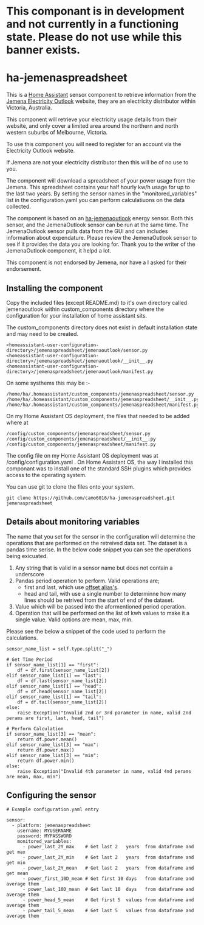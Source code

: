 ﻿# This componant is in development and not currently in a functioning state. Please do not use while this banner exists.
 
 
 # ha-jemenaspreadsheet

This is a [Home Assistant](https://home-assistant.io) sensor component to retrieve information from the [Jemena Electricity Outlook](https://electricityoutlook.jemena.com.au/) website, they are an electricity distributor within Victoria, Australia.

This component will retrieve your electricity usage details from their website, and only cover a limited area around the northern and north western suburbs of Melbourne, Victoria.

To use this component you will need to register for an account via the Electricity Outlook website.

If Jemena are not your electricity distributor then this will be of no use to you.

The component will download a spreadsheet of your power usage from the Jemena. This spreadsheet contains your half hourly kw/h usage for up to the last two years. By setting the sensor names in the "monitored_variables" list in the configuration.yaml you can perform calculatiuons on the data collected. 

The component is based on an [ha-jemenaoutlook](https://github.com/mvandersteen/ha-jemenaoutlook) energy sensor. Both this sensor, and the JemenaOutlook sensor can be run at the same time. The JemenaOutlook sensor pulls data from the GUI and can includes information about expendature. Please review the JemenaOutlook sensor to see if it provides the data you are looking for. Thank you to the writer of the JemenaOutlook component, it helpd a lot.

This component is not endorsed by Jemena, nor have a I asked for their endorsement.

## Installing the component

Copy the included files (except README.md) to it's own directory called jemenaoutlook within custom_components directory where the configuration for your installation of home assistant sits. 

The custom_components directory does not exist in default installation state and may need to be created.

```
<homeassistant-user-configuration-directory>/jemenaspreadsheet/jemenaoutlook/sensor.py
<homeassistant-user-configuration-directory>/jemenaspreadsheet/jemenaoutlook/__init__.py
<homeassistant-user-configuration-directory>/jemenaspreadsheet/jemenaoutlook/manifest.py
```
On some systhems this may be :-
```
/home/ha/.homeassistant/custom_components/jemenaspreadsheet/sensor.py
/home/ha/.homeassistant/custom_components/jemenaspreadsheet/__init__.py
/home/ha/.homeassistant/custom_components/jemenaspreadsheet/manifest.py
```
On my Home Assistant OS deployment, the files that needed to be added where at 
```
/config/custom_components/jemenaspreadsheet/sensor.py
/config/custom_components/jemenaspreadsheet/__init__.py
/config/custom_components/jemenaspreadsheet/manifest.py
```
The config file on my Home Assistant OS deployment was at /config/configuration.yaml . On Home Assistant OS, the way I installed this componant was to install one of the standard SSH plugins which provides access to the operating system.

You can use git to clone the files onto your system.
```
git clone https://github.com/camo6016/ha-jemenaspreadsheet.git jemenaspreadsheet
```

## Details about monitoring variables

The name that you set for the sensor in the configuration will determine the operations that are performed on the retreived data set. The dataset is a pandas time serise. In the below code snippet you can see the operations being exicuated.

1. Any string that is valid in a sensor name but does not contain a underscore
2. Pandas period operation to perform. Valid operations are;
    * first and last, which use [offset alias's](https://pandas.pydata.org/pandas-docs/stable/user_guide/timeseries.html#offset-aliases).
    * head and tail, with use a single number to determinne how many lines should be retrived from the start of end of the dataset.
3. Value which will be passed into the aformentioned period operation.
4. Operation that will be performed on the list of kwh values to make it a single value. Valid options are mean, max, min.

Please see the below a snippet of the code used to perform the calculations.

```
sensor_name_list = self.type.split("_")

# Get Time Period
if sensor_name_list[1] == "first":
    df = df.first(sensor_name_list[2])
elif sensor_name_list[1] == "last":
    df = df.last(sensor_name_list[2])
elif sensor_name_list[1] == "head":
    df = df.head(sensor_name_list[2])
elif sensor_name_list[1] == "tail":
    df = df.tail(sensor_name_list[2])
else:
    raise Exception("Invalid 2nd or 3rd parameter in name, valid 2nd perams are first, last, head, tail")

# Perform Calculation
if sensor_name_list[3] == "mean":
    return df.power.mean()
elif sensor_name_list[3] == "max":
    return df.power.max()
elif sensor_name_list[3] == "min":
    return df.power.min()
else:
    raise Exception("Invalid 4th parameter in name, valid 4nd perams are mean, max, min")
```

## Configuring the sensor

```
# Example configuration.yaml entry

sensor:
  - platform: jemenaspreadsheet
    username: MYUSERNAME
    password: MYPASSWORD
    monitored_variables:
      - power_last_2Y_max    # Get last 2   years  from dataframe and get max
      - power_last_2Y_min    # Get last 2   years  from dataframe and get min
      - power_last_2Y_mean   # Get last 2   years  from dataframe and get mean
      - power_first_10D_mean # Get first 10 days   from dataframe and average them
      - power_last_10D_mean  # Get last 10  days   from dataframe and average them
      - power_head_5_mean    # Get first 5  values from dataframe and average them
      - power_tail_5_mean    # Get last 5   values from dataframe and average them


```


